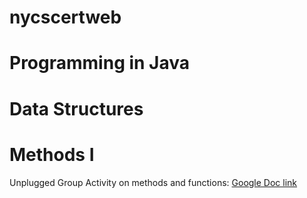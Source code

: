 # nycscertweb

# Programming in Java

# Data Structures

# Methods I
Unplugged Group Activity on methods and functions:
[Google Doc link](https://docs.google.com/document/d/1RVZExBM5fEi9dlxuF531NjxR1GEzJaLMe5nLaNlf_bY/edit?usp=sharing)
